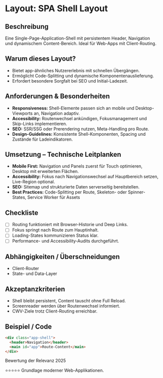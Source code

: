 # Layout: SPA Shell Layout

## Beschreibung
Eine Single-Page-Application-Shell mit persistentem Header, Navigation und dynamischem Content-Bereich. Ideal für Web-Apps mit Client-Routing.

## Warum dieses Layout?
- Bietet app-ähnliches Nutzererlebnis mit schnellen Übergängen.
- Ermöglicht Code-Splitting und dynamische Komponentenauslieferung.
- Erfordert besondere Sorgfalt bei SEO und Initial-Ladezeit.

## Anforderungen & Besonderheiten
- **Responsiveness:** Shell-Elemente passen sich an mobile und Desktop-Viewports an, Navigation adaptiv.
- **Accessibility:** Routenwechsel ankündigen, Fokusmanagement und Skip-Links implementieren.
- **SEO:** SSR/SSG oder Prerendering nutzen, Meta-Handling pro Route.
- **Design-Guidelines:** Konsistente Shell-Komponenten, Spacing und Zustände für Ladeindikatoren.

## Umsetzung – Technische Leitplanken
- **Mobile First:** Navigation und Panels zuerst für Touch optimieren, Desktop mit erweiterten Flächen.
- **Accessibility:** Fokus nach Navigationswechsel auf Hauptbereich setzen, Live-Region optional.
- **SEO:** Sitemap und strukturierte Daten serverseitig bereitstellen.
- **Best Practices:** Code-Splitting per Route, Skeleton- oder Spinner-States, Service Worker für Assets

## Checkliste
- [ ] Routing funktioniert mit Browser-Historie und Deep Links.
- [ ] Fokus springt nach Route zum Hauptinhalt.
- [ ] Loading-States kommunizieren Status klar.
- [ ] Performance- und Accessibility-Audits durchgeführt.

## Abhängigkeiten / Überschneidungen
- Client-Router
- State- und Data-Layer

## Akzeptanzkriterien
- Shell bleibt persistent, Content tauscht ohne Full Reload.
- Screenreader werden über Routenwechsel informiert.
- CWV-Ziele trotz Client-Routing erreichbar.

## Beispiel / Code
```html
<div class="app-shell">
  <header>Navigation</header>
  <main id="app">Route-Content</main>
</div>
```

Bewertung der Relevanz 2025

⭐⭐⭐⭐⭐ Grundlage moderner Web-Applikationen.
